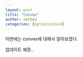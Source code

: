 ```yaml
---
layout: post
title: "Convex"
author: optboy
categories: [optimization]
---
```


이번에는 convex에 대해서 알아보겠다.

업데이트 예정..